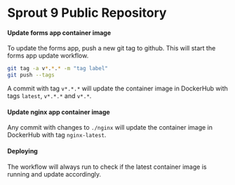 # Sprout 9 Public Repository


#### Update forms app container image
To update the forms app, push a new git tag to github. This will start the forms app update workflow.
```bash
git tag -a v*.*.* -m "tag label"
git push --tags
```
A commit with tag `v*.*.*` will update the container image in DockerHub with tags `latest`, `v*.*.*` and `v*.*`.

#### Update nginx app container image
Any commit with changes to `./nginx` will update the container image in DockerHub with tag `nginx-latest`.

#### Deploying
The workflow will always run to check if the latest container image is running and update accordingly.